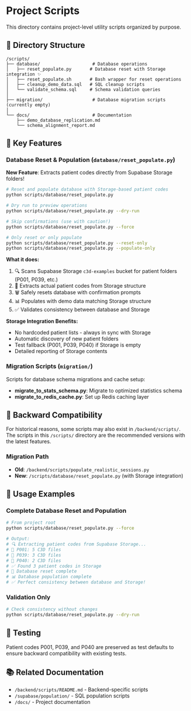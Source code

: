 # Project Scripts

This directory contains project-level utility scripts organized by purpose.

## 📁 Directory Structure

```
/scripts/
├── database/                    # Database operations
│   ├── reset_populate.py       # Database reset with Storage integration ✨
│   ├── reset_populate.sh       # Bash wrapper for reset operations
│   ├── cleanup_demo_data.sql   # SQL cleanup scripts
│   └── validate_schema.sql     # Schema validation queries
│
├── migration/                   # Database migration scripts (currently empty)
│
└── docs/                        # Documentation
    ├── demo_database_replication.md
    └── schema_alignment_report.md
```

## 🚀 Key Features

### Database Reset & Population (`database/reset_populate.py`)

**New Feature**: Extracts patient codes directly from Supabase Storage folders!

```bash
# Reset and populate database with Storage-based patient codes
python scripts/database/reset_populate.py

# Dry run to preview operations
python scripts/database/reset_populate.py --dry-run

# Skip confirmations (use with caution!)
python scripts/database/reset_populate.py --force

# Only reset or only populate
python scripts/database/reset_populate.py --reset-only
python scripts/database/reset_populate.py --populate-only
```

**What it does:**
1. 🔍 Scans Supabase Storage `c3d-examples` bucket for patient folders (P001, P039, etc.)
2. 👥 Extracts actual patient codes from Storage structure
3. 🗑️ Safely resets database with confirmation prompts
4. 📊 Populates with demo data matching Storage structure
5. ✅ Validates consistency between database and Storage

**Storage Integration Benefits:**
- No hardcoded patient lists - always in sync with Storage
- Automatic discovery of new patient folders
- Test fallback (P001, P039, P040) if Storage is empty
- Detailed reporting of Storage contents

### Migration Scripts (`migration/`)

Scripts for database schema migrations and cache setup:
- **migrate_to_stats_schema.py**: Migrate to optimized statistics schema
- **migrate_to_redis_cache.py**: Set up Redis caching layer

## 🔄 Backward Compatibility

For historical reasons, some scripts may also exist in `/backend/scripts/`. The scripts in this `/scripts/` directory are the recommended versions with the latest features.

### Migration Path
- **Old**: `/backend/scripts/populate_realistic_sessions.py`
- **New**: `/scripts/database/reset_populate.py` (with Storage integration)

## 📝 Usage Examples

### Complete Database Reset and Population
```bash
# From project root
python scripts/database/reset_populate.py --force

# Output:
# 🔍 Extracting patient codes from Supabase Storage...
# 📁 P001: 5 C3D files
# 📁 P039: 3 C3D files
# 📁 P040: 2 C3D files
# ✅ Found 3 patient codes in Storage
# 🧹 Database reset complete
# 📊 Database population complete
# ✅ Perfect consistency between database and Storage!
```

### Validation Only
```bash
# Check consistency without changes
python scripts/database/reset_populate.py --dry-run
```

## 🧪 Testing

Patient codes P001, P039, and P040 are preserved as test defaults to ensure backward compatibility with existing tests.

## 📚 Related Documentation

- `/backend/scripts/README.md` - Backend-specific scripts
- `/supabase/population/` - SQL population scripts
- `/docs/` - Project documentation